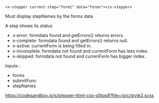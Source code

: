 `<x-stepper current-step="form1" data="forms"></x-stepper>`

Must display stepNames by the forms data

A step shows its status
* x-error: formdata found and getErrors() returns errors.
* x-complete: formdata found and getErrors() returns null.
* x-active: currentForm is being filled in.
* x-incomplete: formdata not found and currentForm has less index.
* x-skipped: formdata not found and currenForm has bigger index.

Inputs : 
 - forms
 - submitFunc
 - stepNames

https://codesandbox.io/s/stepper-html-css-g5tqs8?file=/src/style2.scss
